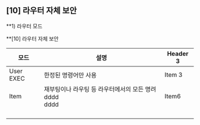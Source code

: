 
## [10] 라우터 자체 보안

**1) 라우터 모드

**[10] 라우터 자체 보안 

| 모드        | 설명                                   | Header 3 |
| --------- | ------------------------------------ | -------- |
| User EXEC | 한정된 명령어만 사용                          | Item 3   |
| Item      | 재부팅이나 라우팅 등 라우터에서의 모든 명려dddd<br>dddd | Item6    |
|           |                                      |          |
|           |                                      |          |
|           |                                      |          |
|           |                                      |          |



